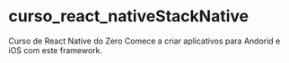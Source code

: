 # curso_react_nativeStackNative
Curso de React Native do Zero Comece a criar aplicativos para Andorid e iOS com este framework.
